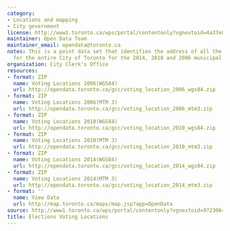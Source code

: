 ```yaml
---
category:
- Locations and mapping
- City government
license: http://www1.toronto.ca/wps/portal/contentonly?vgnextoid=4a37e03bb8d1e310VgnVCM10000071d60f89RCRD
maintainer: Open Data Team
maintainer_email: opendata@toronto.ca
notes: This is a point data set that identifies the address of all the voting locations
  for the entire City of Toronto for the 2014, 2010 and 2006 municipal elections.
organization: City Clerk's Office
resources:
- format: ZIP
  name: Voting Locations 2006(WGS84)
  url: http://opendata.toronto.ca/gcc/voting_location_2006_wgs84.zip
- format: ZIP
  name: Voting Locations 2006(MTM 3)
  url: http://opendata.toronto.ca/gcc/voting_location_2006_mtm3.zip
- format: ZIP
  name: Voting Locations 2010(WGS84)
  url: http://opendata.toronto.ca/gcc/voting_location_2010_wgs84.zip
- format: ZIP
  name: Voting Locations 2010(MTM 3)
  url: http://opendata.toronto.ca/gcc/voting_location_2010_mtm3.zip
- format: ZIP
  name: Voting Locations 2014(WGS84)
  url: http://opendata.toronto.ca/gcc/voting_location_2014_wgs84.zip
- format: ZIP
  name: Voting Locations 2014(MTM 3)
  url: http://opendata.toronto.ca/gcc/voting_location_2014_mtm3.zip
- format: ''
  name: View Data
  url: http://map.toronto.ca/maps/map.jsp?app=OpenData
source: http://www1.toronto.ca/wps/portal/contentonly?vgnextoid=9723064d01f4e210VgnVCM1000003dd60f89RCRD&vgnextchannel=1a66e03bb8d1e310VgnVCM10000071d60f89RCRD
title: Elections Voting Locations
---
```

